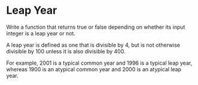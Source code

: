 ﻿# Leap Year

Write a function that returns true or false depending on whether its input integer is a leap year or not.

A leap year is defined as one that is divisible by 4, but is not otherwise divisible by 100 unless it is also divisible by 400.

For example, 2001 is a typical common year and 1996 is a typical leap year, whereas 1900 is an atypical common year and 2000 is an atypical leap year.
